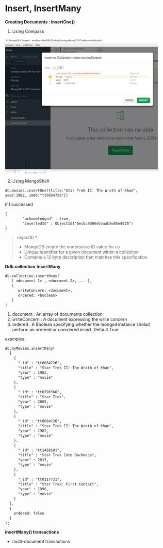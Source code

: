 # Insert, InsertMany





**Creating Documents : insertOne()**

1. Using Compass 

![screenshot](./image/02-3.JPG)

2.  Using MongoShell

```
db.movies.insertOne({title:"Star Trek II: The Wrath of Khan", year:1982, imdb:"tt0084726"})
```



if I successed 



```
{
        "acknowledged" : true,
        "insertedId" : ObjectId("5ecbc9366ebbaab8e85e4825")
}
```





> objectID ? 
>
> - MongoDB create the underscore ID value for us
> - Unique identifier for a given document within a collection
> - Contains a 12 byte description that matches this specification.









**Ddb.collection.InsertMany**

```
db.collection.insertMany(
   [ <document 1> , <document 2>, ... ],
   {
      writeConcern: <document>,
      ordered: <boolean>
   }
)
```

1. document :  An array of documents collection
2. writeConcern : A document expressing the write concern
3. ordered : A Boolean specifying whether the mongod instance sholud perform an ordered or unordered insert. Default True











examples : 

```
db.myMovies.insertMany(
  [
    {
      "_id" : "tt0084726",
      "title" : "Star Trek II: The Wrath of Khan",
      "year" : 1982,
      "type" : "movie"
    },
    {
      "_id" : "tt0796366",
      "title" : "Star Trek",
      "year" : 2009,
      "type" : "movie"
    },
    {
      "_id" : "tt0084726",
      "title" : "Star Trek II: The Wrath of Khan",
      "year" : 1982,
      "type" : "movie"
    },
    {
      "_id" : "tt1408101",
      "title" : "Star Trek Into Darkness",
      "year" : 2013,
      "type" : "movie"
    },
    {
      "_id" : "tt0117731",
      "title" : "Star Trek: First Contact",
      "year" : 1996,
      "type" : "movie"
    }
  ],
  {
    ordered: false
  }
);
```



**insertMany() transactions**

- multi-document transactions 